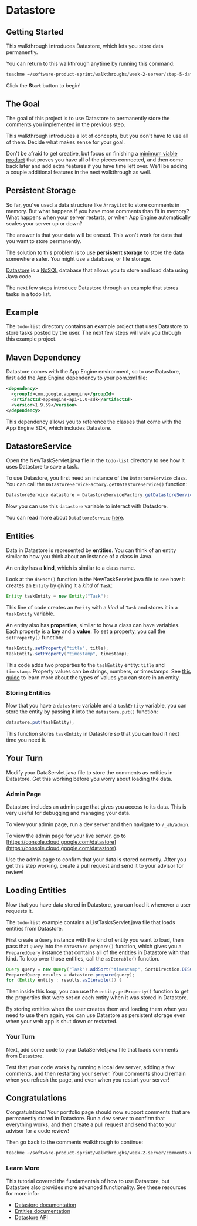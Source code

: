# Datastore

## Getting Started

This walkthrough introduces Datastore, which lets you store data permanently.

You can return to this walkthrough anytime by running this command:

```bash
teachme ~/software-product-sprint/walkthroughs/week-2-server/step-5-datastore-walkthrough.md
```

Click the **Start** button to begin!

## The Goal

The goal of this project is to use Datastore to permanently store the comments
you implemented in the previous step.

This walkthrough introduces a lot of concepts, but you don't have to use all of
them. Decide what makes sense for your goal.

Don't be afraid to get creative, but focus on finishing a
[minimum viable product](https://en.wikipedia.org/wiki/Minimum_viable_product)
that proves you have all of the pieces connected, and then come back later and
add extra features if you have time left over. We'll be adding a couple
additional features in the next walkthrough as well.

## Persistent Storage

So far, you've used a data structure like `ArrayList` to store comments in
memory. But what happens if you have more comments than fit in memory? What
happens when your server restarts, or when App Engine automatically scales your
server up or down?

The answer is that your data will be erased. This won't work for data that you
want to store permanently.

The solution to this problem is to use **persistent storage** to store the data
somewhere safer. You might use a database, or file storage.

[Datastore](https://cloud.google.com/appengine/docs/standard/java/datastore/) is
a [NoSQL](https://en.wikipedia.org/wiki/NoSQL) database that allows you to store
and load data using Java code.

The next few steps introduce Datastore through an example that stores tasks in a
todo list.

## Example

The `todo-list` directory contains an example project that uses Datastore to
store tasks posted by the user. The next few steps will walk you through this
example project.

## Maven Dependency

Datastore comes with the App Engine environment, so to use Datastore, first add
the App Engine dependency to your
<walkthrough-editor-open-file
    filePath="software-product-sprint/portfolio/pom.xml">
  pom.xml
</walkthrough-editor-open-file>
file:

```xml
<dependency>
  <groupId>com.google.appengine</groupId>
  <artifactId>appengine-api-1.0-sdk</artifactId>
  <version>1.9.59</version>
</dependency>
```

This dependency allows you to reference the classes that come with the App
Engine SDK, which includes Datastore.

## DatastoreService

Open the
<walkthrough-editor-open-file
    filePath="software-product-sprint/walkthroughs/week-2-server/examples/todo-list/src/main/java/com/google/sps/servlets/NewTaskServlet.java">
  NewTaskServlet.java
</walkthrough-editor-open-file>
file in the `todo-list` directory to see how it uses Datastore to save a task.

To use Datastore, you first need an instance of the `DatastoreService` class.
You can call the `DatastoreServiceFactory.getDatastoreService()` function:

```java
DatastoreService datastore = DatastoreServiceFactory.getDatastoreService();
```

Now you can use this `datastore` variable to interact with Datastore.

You can read more about `DataStoreService`
[here](https://cloud.google.com/appengine/docs/standard/java/javadoc/com/google/appengine/api/datastore/DatastoreService.html).

## Entities

Data in Datastore is represented by **entities**. You can think of an entity
similar to how you think about an instance of a class in Java.

An entity has a **kind**, which is similar to a class name.

Look at the `doPost()` function in the
<walkthrough-editor-open-file
    filePath="software-product-sprint/walkthroughs/week-2-server/examples/todo-list/src/main/java/com/google/sps/servlets/NewTaskServlet.java">
  NewTaskServlet.java
</walkthrough-editor-open-file>
file to see how it creates an `Entity` by giving it a *kind* of `Task`:

```java
Entity taskEntity = new Entity("Task");
```

This line of code creates an `Entity` with a *kind* of `Task` and stores it in a
`taskEntity` variable.

An entity also has **properties**, similar to how a class can have variables.
Each property is a **key** and a **value**. To set a property, you call the
`setProperty()` function:

```java
taskEntity.setProperty("title", title);
taskEntity.setProperty("timestamp", timestamp);
```

This code adds two properties to the `taskEntity` entity: `title` and
`timestamp`. Property values can be strings, numbers, or timestamps. See
[this guide](https://cloud.google.com/datastore/docs/concepts/entities#datastore-datastore-upsert-java)
to learn more about the types of values you can store in an entity.

### Storing Entities

Now that you have a `datastore` variable and a `taskEntity` variable, you can
store the entity by passing it into the `datastore.put()` function:

```java
datastore.put(taskEntity);
```

This function stores `taskEntity` in Datastore so that you can load it next time
you need it.

## Your Turn

Modify your
<walkthrough-editor-open-file
    filePath="software-product-sprint/portfolio/src/main/java/com/google/sps/servlets/DataServlet.java">
  DataServlet.java
</walkthrough-editor-open-file>
file to store the comments as entities in Datastore. Get this working before
you worry about loading the data.

### Admin Page

Datastore includes an admin page that gives you access to its data. This is very
useful for debugging and managing your data.

To view your admin page, run a dev server and then navigate to `/_ah/admin`.

To view the admin page for your live server, go to
[https://console.cloud.google.com/datastore](https://console.cloud.google.com/datastore).

Use the admin page to confirm that your data is stored correctly. After you get
this step working, create a pull request and send it to your advisor for
review!

## Loading Entities

Now that you have data stored in Datastore, you can load it whenever a user
requests it.

The `todo-list` example contains a
<walkthrough-editor-open-file
    filePath="software-product-sprint/walkthroughs/week-2-server/examples/todo-list/src/main/java/com/google/sps/servlets/ListTasksServlet.java">
  ListTasksServlet.java
</walkthrough-editor-open-file>
file that loads entities from Datastore.

First create a `Query` instance with the kind of entity you want to load, then
pass that `Query` into the `datastore.prepare()` function, which gives you a
`PreparedQuery` instance that contains all of the entities in Datastore with
that kind. To loop over those entities, call the `asIterable()` function.

```java
Query query = new Query("Task").addSort("timestamp", SortDirection.DESCENDING);
PreparedQuery results = datastore.prepare(query);
for (Entity entity : results.asIterable()) {
```

Then inside this loop, you can use the `entity.getProperty()` function to get
the properties that were set on each entity when it was stored in Datastore.

By storing entities when the user creates them and loading them when you need to
use them again, you can use Datastore as persistent storage even when your web
app is shut down or restarted.

### Your Turn

Next, add some code to your
<walkthrough-editor-open-file
    filePath="software-product-sprint/portfolio/src/main/java/com/google/sps/servlets/DataServlet.java">
  DataServlet.java
</walkthrough-editor-open-file>
file that loads comments from Datastore.

Test that your code works by running a local dev server, adding a few comments,
and then restarting your server. Your comments should remain when you refresh
the page, and even when you restart your server!

## Congratulations

<walkthrough-conclusion-trophy></walkthrough-conclusion-trophy>

Congratulations! Your portfolio page should now support comments that are
permanently stored in Datastore. Run a dev server to confirm that everything
works, and then create a pull request and send that to your advisor for a code
review!

Then go back to the comments walkthrough to continue:

```bash
teachme ~/software-product-sprint/walkthroughs/week-2-server/comments-walkthrough.md
```

### Learn More

This tutorial covered the fundamentals of how to use Datastore, but Datastore
also provides more advanced functionality. See these resources for more info:

-   [Datastore documentation](https://cloud.google.com/datastore/docs/)
-   [Entities documentation](https://cloud.google.com/datastore/docs/concepts/entities)
-   [Datastore API](https://cloud.google.com/appengine/docs/standard/java/javadoc/com/google/appengine/api/datastore/package-summary)
